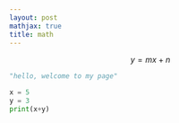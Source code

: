 ```yaml
---
layout: post
mathjax: true
title: math
---
```


$$y = mx+ n$$

```python
"hello, welcome to my page"
```


```python
x = 5
y = 3
print(x+y)
```
